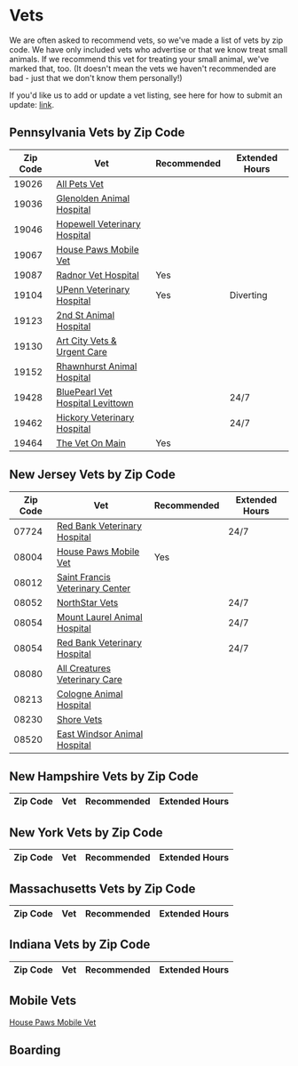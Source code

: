 # Vets

We are often asked to recommend vets, so we've made a list of vets by zip code.
We have only included vets who advertise or that we know treat small animals. If we recommend this vet for treating your small animal, we've marked
that, too. (It doesn't mean the vets we haven't recommended are bad - just that
we don't know them personally!)

If you'd like us to add or update a vet listing, see here for how to submit an update: [link]().

## Pennsylvania Vets by Zip Code

Zip Code | Vet | Recommended | Extended Hours |
------------ | ------------- | ----- | -----
19026 | [All Pets Vet](https://allpetsvet.net/)
19036 | [Glenolden Animal Hospital](http://glenoldenanimalhospital.com)
19046 | [Hopewell Veterinary Hospital](http://www.hopewellvet.com)
19067 | [House Paws Mobile Vet](https://housepaws.us/)
19087 | [Radnor Vet Hospital](https://radnorvet.com/)|Yes||
19104 | [UPenn Veterinary Hospital](https://www.vet.upenn.edu/veterinary-hospitals/ryan-veterinary-hospital) |Yes|Diverting
19123 | [2nd St Animal Hospital](https://www.2ndstreetvet.com/)
19130 | [Art City Vets & Urgent Care](https://artcityvets.com/)
19152 | [Rhawnhurst Animal Hospital](https://www.rhawnhurstvet.com/)
19428 | [BluePearl Vet Hospital Levittown](https://bluepearlvet.com/hospital/vsec-levittown-pa/) ||24/7
19462 | [Hickory Veterinary Hospital](https://hickoryvet.com/)||24/7
19464 | [The Vet On Main](http://thevetonmain.com/)|Yes

## New Jersey Vets by Zip Code

Zip Code | Vet | Recommended | Extended Hours |
------------ | ------------- | ----- | -------
07724 | [Red Bank Veterinary Hospital](https://www.redbankvet.com/) | | 24/7
08004 | [House Paws Mobile Vet](https://housepaws.us/) | Yes
08012 | [Saint Francis Veterinary Center](https://www.saintfrancis.org/)
08052 | [NorthStar Vets](https://www.northstarvets.com/)|| 24/7
08054 | [Mount Laurel Animal Hospital](https://mlahvet.com)|| 24/7
08054 | [Red Bank Veterinary Hospital](https://www.redbankvet.com/)||24/7
08080 | [All Creatures Veterinary Care](https://www.allcreaturesvetcare.com/)
08213 | [Cologne Animal Hospital](http://www.cologneanimalhospital.com/)
08230 | [Shore Vets](http://www.shorevets.com/)
08520 | [East Windsor Animal Hospital](https://www.eastwindsoranimalhospital.com/)

## New Hampshire Vets by Zip Code

Zip Code | Vet | Recommended | Extended Hours |
------------ | ------------- | ----- | -------

## New York Vets by Zip Code

Zip Code | Vet | Recommended | Extended Hours |
------------ | ------------- | ----- | -------

## Massachusetts Vets by Zip Code

Zip Code | Vet | Recommended | Extended Hours |
------------ | ------------- | ----- | -------

## Indiana Vets by Zip Code

Zip Code | Vet | Recommended | Extended Hours |
------------ | ------------- | ----- | -------



## Mobile Vets

[House Paws Mobile Vet](https://housepaws.us/)

## Boarding
